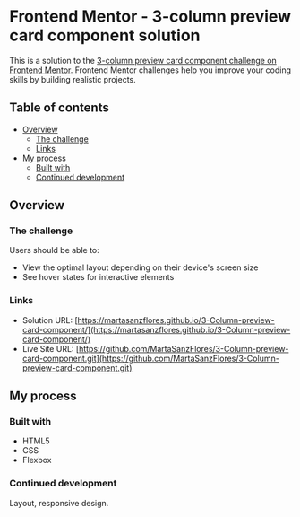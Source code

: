 # Frontend Mentor - 3-column preview card component solution

This is a solution to the [3-column preview card component challenge on Frontend Mentor](https://www.frontendmentor.io/challenges/3column-preview-card-component-pH92eAR2-). Frontend Mentor challenges help you improve your coding skills by building realistic projects. 

## Table of contents

- [Overview](#overview)
  - [The challenge](#the-challenge)
  - [Links](#links)
- [My process](#my-process)
  - [Built with](#built-with)
  - [Continued development](#continued-development)


## Overview

### The challenge

Users should be able to:

- View the optimal layout depending on their device's screen size
- See hover states for interactive elements

### Links

- Solution URL: [https://martasanzflores.github.io/3-Column-preview-card-component/](https://martasanzflores.github.io/3-Column-preview-card-component/)
- Live Site URL: [https://github.com/MartaSanzFlores/3-Column-preview-card-component.git](https://github.com/MartaSanzFlores/3-Column-preview-card-component.git)

## My process

### Built with

- HTML5
- CSS
- Flexbox

### Continued development

Layout, responsive design.
